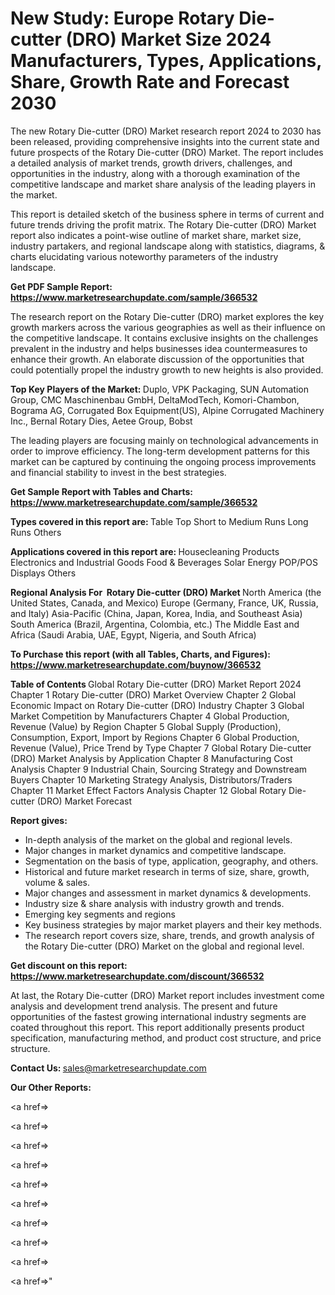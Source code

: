 # New Study: Europe Rotary Die-cutter (DRO) Market Size 2024 Manufacturers, Types, Applications, Share, Growth Rate and Forecast 2030

The new Rotary Die-cutter (DRO) Market research report 2024 to 2030 has been released, providing comprehensive insights into the current state and future prospects of the Rotary Die-cutter (DRO) Market. The report includes a detailed analysis of market trends, growth drivers, challenges, and opportunities in the industry, along with a thorough examination of the competitive landscape and market share analysis of the leading players in the market.

This report is detailed sketch of the business sphere in terms of current and future trends driving the profit matrix. The Rotary Die-cutter (DRO) Market report also indicates a point-wise outline of market share, market size, industry partakers, and regional landscape along with statistics, diagrams, &amp; charts elucidating various noteworthy parameters of the industry landscape.

<strong><b>Get PDF Sample Report: <a href=https://www.marketresearchupdate.com/sample/366532>https://www.marketresearchupdate.com/sample/366532</a></b></strong>

The research report on the Rotary Die-cutter (DRO) market explores the key growth markers across the various geographies as well as their influence on the competitive landscape. It contains exclusive insights on the challenges prevalent in the industry and helps businesses idea countermeasures to enhance their growth. An elaborate discussion of the opportunities that could potentially propel the industry growth to new heights is also provided.

<strong><b>Top Key Players of the Market:
</b></strong>Duplo, VPK Packaging, SUN Automation Group, CMC Maschinenbau GmbH, DeltaModTech, Komori-Chambon, Bograma AG, Corrugated Box Equipment(US), Alpine Corrugated Machinery Inc., Bernal Rotary Dies, Aetee Group, Bobst<strong><b>
</b></strong>

The leading players are focusing mainly on technological advancements in order to improve efficiency. The long-term development patterns for this market can be captured by continuing the ongoing process improvements and financial stability to invest in the best strategies.

<strong><b>Get Sample Report with Tables and Charts: <a href=https://www.marketresearchupdate.com/sample/366532>https://www.marketresearchupdate.com/sample/366532</a></b></strong>

<strong><b>Types covered in this report are:
</b></strong>Table Top
Short to Medium Runs
Long Runs
Others<strong><b>
</b></strong>

<strong><b>Applications covered in this report are:
</b></strong>Housecleaning Products
Electronics and Industrial Goods
Food & Beverages
Solar Energy
POP/POS Displays
Others<strong><b>
</b></strong>

<strong><b>Regional Analysis For  Rotary Die-cutter (DRO) Market</b></strong><strong><b>
</b></strong>North America (the United States, Canada, and Mexico)
Europe (Germany, France, UK, Russia, and Italy)
Asia-Pacific (China, Japan, Korea, India, and Southeast Asia)
South America (Brazil, Argentina, Colombia, etc.)
The Middle East and Africa (Saudi Arabia, UAE, Egypt, Nigeria, and South Africa)

<strong><b>To Purchase this report (with all Tables, Charts, and Figures): <a href=https://www.marketresearchupdate.com/buynow/366532>https://www.marketresearchupdate.com/buynow/366532</a></b></strong>

<strong><b>Table of Contents</b></strong><strong><b>
</b></strong>Global Rotary Die-cutter (DRO) Market Report 2024
Chapter 1 Rotary Die-cutter (DRO) Market Overview
Chapter 2 Global Economic Impact on Rotary Die-cutter (DRO) Industry
Chapter 3 Global Market Competition by Manufacturers
Chapter 4 Global Production, Revenue (Value) by Region
Chapter 5 Global Supply (Production), Consumption, Export, Import by Regions
Chapter 6 Global Production, Revenue (Value), Price Trend by Type
Chapter 7 Global Rotary Die-cutter (DRO) Market Analysis by Application
Chapter 8 Manufacturing Cost Analysis
Chapter 9 Industrial Chain, Sourcing Strategy and Downstream Buyers
Chapter 10 Marketing Strategy Analysis, Distributors/Traders
Chapter 11 Market Effect Factors Analysis
Chapter 12 Global Rotary Die-cutter (DRO) Market Forecast

<strong><b>Report gives:</b></strong>

- In-depth analysis of the market on the global and regional levels.
- Major changes in market dynamics and competitive landscape.
- Segmentation on the basis of type, application, geography, and others.
- Historical and future market research in terms of size, share, growth, volume &amp; sales.
- Major changes and assessment in market dynamics &amp; developments.
- Industry size &amp; share analysis with industry growth and trends.
- Emerging key segments and regions
- Key business strategies by major market players and their key methods.
- The research report covers size, share, trends, and growth analysis of the Rotary Die-cutter (DRO) Market on the global and regional level.

<strong><b>Get discount on this report: <a href=https://www.marketresearchupdate.com/discount/366532>https://www.marketresearchupdate.com/discount/366532</a></b></strong>

At last, the Rotary Die-cutter (DRO) Market report includes investment come analysis and development trend analysis. The present and future opportunities of the fastest growing international industry segments are coated throughout this report. This report additionally presents product specification, manufacturing method, and product cost structure, and price structure.

<strong><b>Contact Us:
</b></strong>sales@marketresearchupdate.com

<strong>Our Other Reports:</strong>

<a href=></a>

<a href=></a>

<a href=></a>

<a href=></a>

<a href=></a>

<a href=></a>

<a href=></a>

<a href=></a>

<a href=></a>

<a href=></a>"
